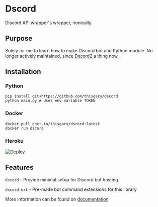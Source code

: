 # Dscord

Discord API wrapper's wrapper, ironically.

## Purpose

Solely for me to learn how to make Discord bot and Python module.
No longer actively maintained, since [Dscord2](https://thisgary.github.io/dscord2) a thing now.

## Installation
### Python

    pip install git+https://github.com/thisgary/dscord
    python main.py # Uses env variable TOKEN

### Docker

    docker pull ghcr.io/thisgary/dscord:latest
    docker run dscord

### Heroku

[![Deploy](https://www.herokucdn.com/deploy/button.svg)](https://dashboard.heroku.com/new?template=https%3A%2F%2Fgithub.com%2Fthisgary%2Fdscord)

## Features

`dscord` - Provide minimal setup for Discord bot hosting

`dscord.ext` - Pre-made bot command extensions for this library

More information can be found on [documentation](DOCS.md)
